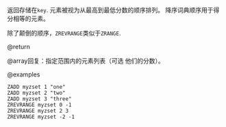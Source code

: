 返回存储在`key`.
元素被视为从最高到最低分数的顺序排列。
降序词典顺序用于得分相等的元素。

除了颠倒的顺序，`ZREVRANGE`类似于`ZRANGE`.

@return

@array回复：指定范围内的元素列表（可选
他们的分数）。

@examples

```cli
ZADD myzset 1 "one"
ZADD myzset 2 "two"
ZADD myzset 3 "three"
ZREVRANGE myzset 0 -1
ZREVRANGE myzset 2 3
ZREVRANGE myzset -2 -1
```
